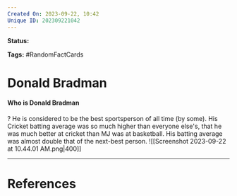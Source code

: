 ```yaml
---
Created On: 2023-09-22, 10:42
Unique ID: 202309221042
---
```

**Status:**

**Tags:** #RandomFactCards 

# Donald Bradman

#### Who is Donald Bradman
?
He is considered to be the best sportsperson of all time (by some). His Cricket batting average was so much higher than everyone else's, that he was much better at cricket than MJ was at basketball. His batting average was almost double that of the next-best person.
![[Screenshot 2023-09-22 at 10.44.01 AM.png|400]]
<!--SR:!2024-02-05,94,270-->


---
# References
